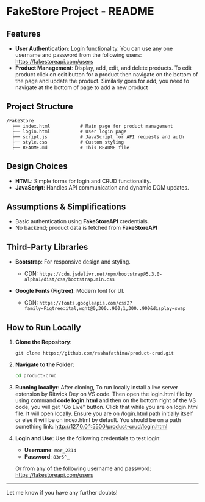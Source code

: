 # FakeStore Project - README

## Features

* **User Authentication**: Login functionality. You can use any one username and password from the following users: https://fakestoreapi.com/users
* **Product Management**: Display, add, edit, and delete products. To edit product click on edit button for a product then navigate on the bottom of the page and update the product. Similarly goes for add, you need to navigate at the bottom of page to add a new product

## Project Structure

```
/FakeStore
  ├── index.html           # Main page for product management
  ├── login.html           # User login page
  ├── script.js            # JavaScript for API requests and auth
  ├── style.css            # Custom styling
  ├── README.md            # This README file
```

## Design Choices

* **HTML**: Simple forms for login and CRUD functionality.
* **JavaScript**: Handles API communication and dynamic DOM updates.

## Assumptions & Simplifications

* Basic authentication using **FakeStoreAPI** credentials.
* No backend; product data is fetched from **FakeStoreAPI**

## Third-Party Libraries

* **Bootstrap**: For responsive design and styling.

  * CDN: `https://cdn.jsdelivr.net/npm/bootstrap@5.3.0-alpha1/dist/css/bootstrap.min.css`
* **Google Fonts (Figtree)**: Modern font for UI.

  * CDN: `https://fonts.googleapis.com/css2?family=Figtree:ital,wght@0,300..900;1,300..900&display=swap`

## How to Run Locally

1. **Clone the Repository**:

   ```bash/terminal of your vs code
   git clone https://github.com/rashafathima/product-crud.git
   ```
2. **Navigate to the Folder**:

   ```bash
   cd product-crud
   ```
3. **Running locallyr**:
   After cloning, To run locally install a live server extension by Ritwick Dey on VS code. Then open the login.html file by using command **code login.html** and then on the bottom right of the VS code, you will get "Go Live" button. Click that while you are on login.html file. It will open locally. Ensure you are on /login.html path initially itself or else it will be on index.html by default. You should be on a path something link: http://127.0.0.1:5500/product-crud/login.html
4. **Login and Use**:
   Use the following credentials to test login:

   * **Username**: `mor_2314`
   * **Password**: `83r5^_`
  
   Or from any of the following username and password: https://fakestoreapi.com/users

---

Let me know if you have any further doubts!


